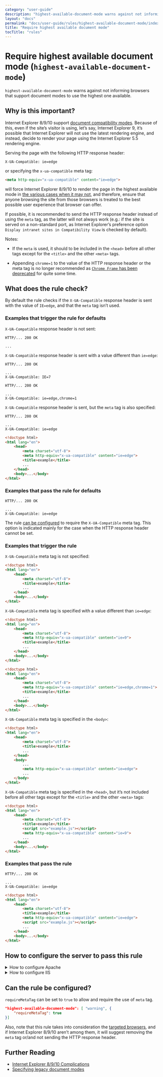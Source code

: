 ```yaml
---
category: "user-guide"
description: "highest-available-document-mode warns against not informing browsersthat support document modes to use the highest one available."
layout: "docs"
permalink: "docs/user-guide/rules/highest-available-document-mode/index.html"
title: "Require highest available document mode"
tocTitle: "rules"
---
```

# Require highest available document mode (`highest-available-document-mode`)

`highest-available-document-mode` warns against not informing browsers
that support document modes to use the highest one available.

## Why is this important?

Internet Explorer 8/9/10 support [document compatibility modes][doc
modes]. Because of this, even if the site’s visitor is using, let’s
say, Internet Explorer 9, it’s possible that Internet Explorer will
not use the latest rendering engine, and instead, decide to render
your page using the Internet Explorer 5.5 rendering engine.

Serving the page with the following HTTP response header:

```text
X-UA-Compatible: ie=edge
```

or specifying the `x-ua-compatible` meta tag:

```html
<meta http-equiv="x-ua-compatible" content="ie=edge">
```

will force Internet Explorer 8/9/10 to render the page in the highest
available mode in [the various cases when it may not][ie complications],
and therefore, ensure that anyone browsing the site from those browsers
is treated to the best possible user experience that browser can offer.

If possible, it is recommended to send the HTTP response header
instead of using the `meta` tag, as the latter will not always work
(e.g.: if the site is served on a non-standard port, as Internet
Explorer’s preference option `Display intranet sites in Compatibility
View` is checked by default).

Notes:

* If the `meta` is used, it should to be included in the `<head>`
  before all other tags except for the `<title>` and the other
  `<meta>` tags.

* Appending `chrome=1` to the value of the HTTP response header or
  the meta tag is no longer recommended as [`Chrome Frame` has been
  deprecated][chrome frame] for quite some time.

## What does the rule check?

By default the rule checks if the `X-UA-Compatible` response header is
sent with the value of `IE=edge`, and that the `meta` tag isn’t used.

### Examples that **trigger** the rule for defaults

`X-UA-Compatible` response header is not sent:

```text
HTTP/... 200 OK

...
```

`X-UA-Compatible` response header is sent with a value different
than `ie=edge`:

```text
HTTP/... 200 OK

...
X-UA-Compatible: IE=7
```

```text
HTTP/... 200 OK

...
X-UA-Compatible: ie=edge,chrome=1
```

`X-UA-Compatible` response header is sent, but the `meta` tag is
also specified:

```text
HTTP/... 200 OK

...
X-UA-Compatible: ie=edge
```

```html
<!doctype html>
<html lang="en">
    <head>
        <meta charset="utf-8">
        <meta http-equiv="x-ua-compatible" content="ie=edge">
        <title>example</title>
        ...
    </head>
    <body>...</body>
</html>
```

### Examples that **pass** the rule for defaults

```text
HTTP/... 200 OK

...
X-UA-Compatible: ie=edge
```

The rule [can be configured](#can-the-rule-be-configured) to require
the `X-UA-Compatible` meta tag. This option is indicated mainly for the
case when the HTTP response header cannot be set.

### Examples that **trigger** the rule

`X-UA-Compatible` meta tag is not specified:

```html
<!doctype html>
<html lang="en">
    <head>
        <meta charset="utf-8">
        <title>example</title>
        ...
    </head>
    <body>...</body>
</html>
```

`X-UA-Compatible` meta tag is specified with a value different than
`ie=edge`:

```html
<!doctype html>
<html lang="en">
    <head>
        <meta charset="utf-8">
        <meta http-equiv="x-ua-compatible" content="ie=9">
        <title>example</title>
        ...
    </head>
    <body>...</body>
</html>
```

```html
<!doctype html>
<html lang="en">
    <head>
        <meta charset="utf-8">
        <meta http-equiv="x-ua-compatible" content="ie=edge,chrome=1">
        <title>example</title>
        ...
    </head>
    <body>...</body>
</html>
```

`X-UA-Compatible` meta tag is specified in the `<body>`:

```html
<!doctype html>
<html lang="en">
    <head>
        <meta charset="utf-8">
        <title>example</title>
        ...
    </head>
    <body>
        ...
        <meta http-equiv="x-ua-compatible" content="ie=edge">
        ...
    </body>
</html>
```

`X-UA-Compatible` meta tag is specified in the `<head>`, but it’s
not included before all other tags except for the `<title>` and the
other `<meta>` tags:

```html
<!doctype html>
<html lang="en">
    <head>
        <meta charset="utf-8">
        <title>example</title>
        <script src="example.js"></script>
        <meta http-equiv="x-ua-compatible" content="ie=9">
        ...
    </head>
    <body>...</body>
</html>
```

### Examples that **pass** the rule

```text
HTTP/... 200 OK

...
X-UA-Compatible: ie=edge
```

```html
<!doctype html>
<html lang="en">
    <head>
        <meta charset="utf-8">
        <title>example</title>
        <meta http-equiv="x-ua-compatible" content="ie=edge">
        <script src="example.js"></script>
        ...
    </head>
    <body>...</body>
</html>
```

## How to configure the server to pass this rule

<!-- markdownlint-disable MD033 -->
<details><summary>How to configure Apache</summary>

Apache can be configured to add or remove the `X-UA-Compatible`
header using the [`Header` directive][header directive].

### Adding the `X-UA-Compatible` header on Apache

```apache
<IfModule mod_headers.c>

    # Because `mod_headers` cannot match based on the content-type,
    # and the `X-UA-Compatible` response header should only be sent
    # for HTML documents and not for the other resources, the following
    # workaround needs to be done.

    # 1) Add the header to all resources.

    Header set X-UA-Compatible "IE=edge"

    # 2) Remove the header for all resources that should not have it.

    <FilesMatch "\.(appcache|atom|bbaw|bmp|crx|css|cur|eot|f4[abpv]|flv|geojson|gif|htc|ic[os]|jpe?g|m?js|json(ld)?|m4[av]|manifest|map|markdown|md|mp4|oex|og[agv]|opus|otf|pdf|png|rdf|rss|safariextz|svgz?|swf|topojson|tt[cf]|txt|vcard|vcf|vtt|webapp|web[mp]|webmanifest|woff2?|xloc|xml|xpi)$">
        Header unset X-UA-Compatible
    </FilesMatch>

</IfModule>
```

## Removing the `X-UA-Compatible` header on Apache

If the header is sent, in most cases, to make Apache stop sending
the `X-UA-Compatible` requires just removing the configuration that
adds it (i.e.: something such as `Header set X-UA-Compatible
"IE=edge"`). However, if the header is added from somewhere in the
stack (e.g. the framework level, language level such as PHP, etc.),
and that cannot be changed, you can try to remove it at the `Apache`
level, using the following:

```apache
<IfModule mod_headers.c>
    Header unset X-UA-Compatible
</IfModule>
```

Note that:

* The above snippets work with Apache `v2.2.0+`, but you need to have
  [`mod_headers`][mod_headers] [enabled][how to enable apache modules]
  in order for them to take effect.

* If you have access to the [main Apache configuration file][main
  apache conf file] (usually called `httpd.conf`), you should add
  the logic in, for example, a [`<Directory>`][apache directory]
  section in that file. This is usually the recommended way as
  [using `.htaccess` files slows down][htaccess is slow] Apache!

  If you don't have access to the main configuration file (quite
  common with hosting services), just add the snippets in a `.htaccess`
  file in the root of the web site/app.

</details>
<details><summary>How to configure IIS</summary>

### Adding the `X-UA-Compatible` header on IIS

To add the `X-UA-Compatible` header you can use a [`URL rewrite` rule][url rewrite]
rule that matches the `text/html` `content-type` header of a response and adds it:

```xml
<configuration>
     <system.webServer>
        <rewrite>
            <outboundRules>
                <rule name="X-UA-Compatible header">
                    <match serverVariable="RESPONSE_X_UA_Compatible" pattern=".*" />
                    <conditions>
                        <add input="{RESPONSE_CONTENT_TYPE}" pattern="^text/html" />
                    </conditions>
                    <action type="Rewrite" value="IE=edge"/>
                </rule>
            </outboundRules>
        </rewrite>
    </system.webServer>
</configuration>
```

Note that if your site uses a mime type different than `text/html`
(e.g.: `application/xhtml+xml`) to serve HTML content, you'll have to
update the value of `pattern`.

## Removing the `X-UA-Compatible` header on IIS

If the header is set by IIS using the above technique, removing the code
should be enough to stop sending it.

If the header is set at the application level you can use the following:

```xml
<configuration>
     <system.webServer>
        <httpProtocol>
             <customHeaders>
                <remove name="X-UA-Compatible"/>
             </customHeaders>
         </httpProtocol>
    </system.webServer>
</configuration>
```

Note that:

* The above snippet works with IIS 7+.
* You should use the above snippet in the `web.config` of your
  application.

</details>

<!-- markdownlint-enable MD033 -->

## Can the rule be configured?

`requireMetaTag` can be set to `true` to allow and require the use of
`meta` tag.

```json
"highest-available-document-mode": [ "warning", {
    "requireMetaTag": true
}]
```

Also, note that this rule takes into consideration the [targeted
browsers](../index.md#browser-configuration), and if Internet Explorer
8/9/10 aren’t among them, it will suggest removing the `meta` tag or/and
not sending the HTTP response header.

## Further Reading

* [Internet Explorer 8/9/10 Complications][ie complications]
* [Specifying legacy document modes](https://msdn.microsoft.com/en-us/library/jj676915.aspx)

<!-- Link labels: -->

[chrome frame]: https://blog.chromium.org/2013/06/retiring-chrome-frame.html
[doc modes]: https://msdn.microsoft.com/en-us/library/cc288325.aspx
[ie complications]: https://hsivonen.fi/doctype/#ie8

<!-- Apache links -->

[apache directory]: https://httpd.apache.org/docs/current/mod/core.html#directory
[header directive]: https://httpd.apache.org/docs/current/mod/mod_headers.html#header
[how to enable apache modules]: https://github.com/h5bp/server-configs-apache/wiki/How-to-enable-Apache-modules
[htaccess is slow]: https://httpd.apache.org/docs/current/howto/htaccess.html#when
[main apache conf file]: https://httpd.apache.org/docs/current/configuring.html#main
[mod_headers]: https://httpd.apache.org/docs/current/mod/mod_headers.html
[mod_mime]: https://httpd.apache.org/docs/current/mod/mod_mime.html

<!-- IIS Links -->
[url rewrite]: https://docs.microsoft.com/en-us/iis/extensions/url-rewrite-module/using-the-url-rewrite-module
